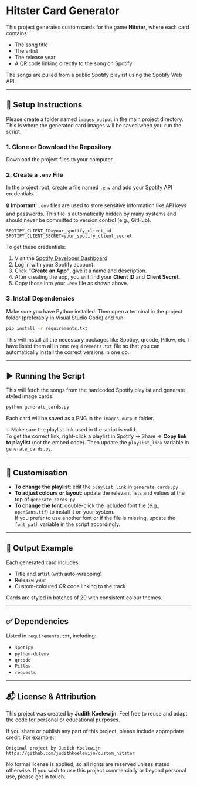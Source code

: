# Hitster Card Generator

This project generates custom cards for the game **Hitster**, where each card contains:

- The song title  
- The artist  
- The release year  
- A QR code linking directly to the song on Spotify

The songs are pulled from a public Spotify playlist using the Spotify Web API.

---

## 🔧 Setup Instructions

Please create a folder named `images_output` in the main project directory. This is where the generated card images will be saved when you run the script.

### 1. Clone or Download the Repository

Download the project files to your computer.

### 2. Create a `.env` File

In the project root, create a file named `.env` and add your Spotify API credentials.

🔒 **Important**: `.env` files are used to store sensitive information like API keys and passwords. This file is automatically hidden by many systems and should never be committed to version control (e.g., GitHub).

```
SPOTIPY_CLIENT_ID=your_spotify_client_id  
SPOTIPY_CLIENT_SECRET=your_spotify_client_secret
```

To get these credentials:

1. Visit the [Spotify Developer Dashboard](https://developer.spotify.com/dashboard/)
2. Log in with your Spotify account.
3. Click **"Create an App"**, give it a name and description.
4. After creating the app, you will find your **Client ID** and **Client Secret**.
5. Copy those into your `.env` file as shown above.

### 3. Install Dependencies

Make sure you have Python installed. Then open a terminal in the project folder (preferably in Visual Studio Code) and run:

```bash
pip install -r requirements.txt
```

This will install all the necessary packages like Spotipy, qrcode, Pillow, etc. I have listed them all in one `requirements.txt` file so that you can automatically install the correct versions in one go.

---

## ▶️ Running the Script

This will fetch the songs from the hardcoded Spotify playlist and generate styled image cards:

```bash
python generate_cards.py
```

Each card will be saved as a PNG in the `images_output` folder.

💡 Make sure the playlist link used in the script is valid.  
To get the correct link, right-click a playlist in Spotify → Share → **Copy link to playlist** (not the embed code). Then update the `playlist_link` variable in `generate_cards.py`.

---

## 📝 Customisation

- **To change the playlist**: edit the `playlist_link` in `generate_cards.py`  
- **To adjust colours or layout**: update the relevant lists and values at the top of `generate_cards.py`  
- **To change the font**: double-click the included font file (e.g., `openSans.ttf`) to install it on your system.  
  If you prefer to use another font or if the file is missing, update the `font_path` variable in the script accordingly.

---

## 📁 Output Example

Each generated card includes:

- Title and artist (with auto-wrapping)  
- Release year  
- Custom-coloured QR code linking to the track  

Cards are styled in batches of 20 with consistent colour themes.

---

## ✅ Dependencies

Listed in `requirements.txt`, including:

- `spotipy`  
- `python-dotenv`  
- `qrcode`  
- `Pillow`  
- `requests`

---

## 📬 License & Attribution

This project was created by **Judith Koelewijn**. Feel free to reuse and adapt the code for personal or educational purposes.

If you share or publish any part of this project, please include appropriate credit. For example:

```
Original project by Judith Koelewijn  
https://github.com/judithkoelewijn/custom_hitster
```

No formal license is applied, so all rights are reserved unless stated otherwise. If you wish to use this project commercially or beyond personal use, please get in touch.
